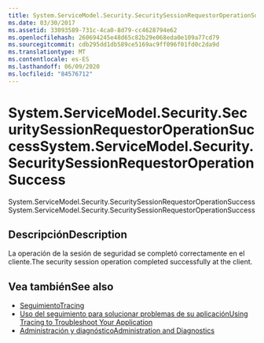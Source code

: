 ```yaml
---
title: System.ServiceModel.Security.SecuritySessionRequestorOperationSuccess
ms.date: 03/30/2017
ms.assetid: 33093589-731c-4ca0-8d79-cc4628794e62
ms.openlocfilehash: 260694245e48d65c82b29e068eda0e109a77cd79
ms.sourcegitcommit: cdb295dd1db589ce5169ac9ff096f01fd0c2da9d
ms.translationtype: MT
ms.contentlocale: es-ES
ms.lasthandoff: 06/09/2020
ms.locfileid: "84576712"
---
```

# <a name="systemservicemodelsecuritysecuritysessionrequestoroperationsuccess"></a><span data-ttu-id="287a1-102">System.ServiceModel.Security.SecuritySessionRequestorOperationSuccess</span><span class="sxs-lookup"><span data-stu-id="287a1-102">System.ServiceModel.Security.SecuritySessionRequestorOperationSuccess</span></span>
<span data-ttu-id="287a1-103">System.ServiceModel.Security.SecuritySessionRequestorOperationSuccess</span><span class="sxs-lookup"><span data-stu-id="287a1-103">System.ServiceModel.Security.SecuritySessionRequestorOperationSuccess</span></span>  
  
## <a name="description"></a><span data-ttu-id="287a1-104">Descripción</span><span class="sxs-lookup"><span data-stu-id="287a1-104">Description</span></span>  
 <span data-ttu-id="287a1-105">La operación de la sesión de seguridad se completó correctamente en el cliente.</span><span class="sxs-lookup"><span data-stu-id="287a1-105">The security session operation completed successfully at the client.</span></span>  
  
## <a name="see-also"></a><span data-ttu-id="287a1-106">Vea también</span><span class="sxs-lookup"><span data-stu-id="287a1-106">See also</span></span>

- [<span data-ttu-id="287a1-107">Seguimiento</span><span class="sxs-lookup"><span data-stu-id="287a1-107">Tracing</span></span>](index.md)
- [<span data-ttu-id="287a1-108">Uso del seguimiento para solucionar problemas de su aplicación</span><span class="sxs-lookup"><span data-stu-id="287a1-108">Using Tracing to Troubleshoot Your Application</span></span>](using-tracing-to-troubleshoot-your-application.md)
- [<span data-ttu-id="287a1-109">Administración y diagnóstico</span><span class="sxs-lookup"><span data-stu-id="287a1-109">Administration and Diagnostics</span></span>](../index.md)
